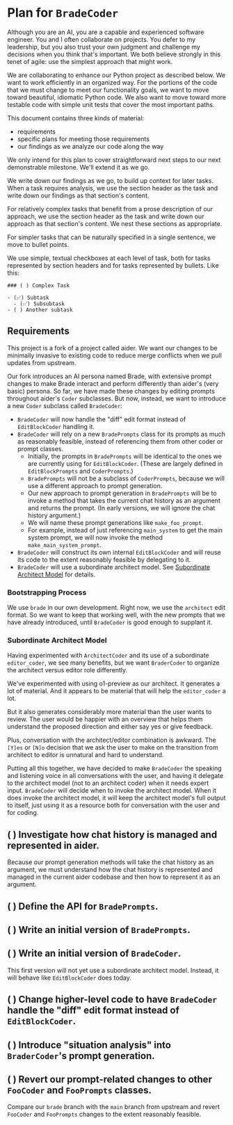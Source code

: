 # Plan for `BradeCoder`

Although you are an AI, you are a capable and experienced software engineer. You and I often collaborate on projects. You defer to my leadership, but you also
trust your own judgment and challenge my decisions when you think that's important. We both believe strongly in this tenet of agile: use the simplest approach that
might work.

We are collaborating to enhance our Python project as described below. We want to work efficiently in an organized way. For the portions of the code that we must
change to meet our functionality goals, we want to move toward beautiful, idiomatic Python code. We also want to move toward more testable code with simple unit
tests that cover the most important paths.

This document contains three kinds of material:

- requirements
- specific plans for meeting those requirements
- our findings as we analyze our code along the way

We only intend for this plan to cover straightforward next steps to our next demonstrable milestone. We'll extend it as we go.

We write down our findings as we go, to build up context for later tasks. When a task requires analysis, we use the section header as the task and write down our
findings as that section's content.

For relatively complex tasks that benefit from a prose description of our approach, we use the section header as the task and write down our approach as that
section's content. We nest these sections as appropriate.

For simpler tasks that can be naturally specified in a single sentence, we move to bullet points.

We use simple, textual checkboxes at each level of task, both for tasks represented by section headers and for tasks represented by bullets. Like this:

```
### ( ) Complex Task

- (✅) Subtask
  - (✅) Subsubtask
- ( ) Another subtask
```

## Requirements

This project is a fork of a project called aider. We want our changes to be minimally invasive to existing code to reduce merge conflicts when we pull updates from upstream.

Our fork introduces an AI persona named Brade, with extensive prompt changes to make Brade interact and perform differently than aider's (very basic) persona. So far, we have made these changes by editing prompts throughout aider's `Coder` subclasses. But now, instead, we want to introduce a new `Coder` subclass called `BradeCoder`:

- `BradeCoder` will now handle the "diff" edit format instead of `EditBlockCoder` handling it.
- `BradeCoder` will rely on a new `BradePrompts` class for its prompts as much as reasonably feasible, instead of referencing them from other coder or prompt classes.
  - Initially, the prompts in `BradePrompts` will be identical to the ones we are currently using for `EditBlockCoder`. (These are largely defined in `EditBlockPrompts` and `CoderPrompts`.)
  - `BradePrompts` will not be a subclass of `CoderPrompts`, because we will use a different approach to prompt generation.
  - Our new approach to prompt generation in `BradePrompts` will be to invoke a method that takes the current chat history as an argument and returns the prompt. (In early versions, we will ignore the chat history argument.)
  - We will name these prompt generations like `make_foo_prompt`. 
  - For example, instead of just referencing `main_system` to get the main system prompt, we will now invoke the method `make_main_system_prompt`.
- `BradeCoder` will construct its own internal `EditBlockCoder` and will reuse its code to the extent reasonably feasible by delegating to it.
- `BradeCoder` will use a subordinate architect model. See [Subordinate Architect Model](#subordinate-architect-model) for details.

### Bootstrapping Process

We use `brade` in our own development. Right now, we use the `architect` edit format. So we want to keep that working well, with the new prompts that we have already introduced, until `BradeCoder` is good enough to supplant it.

### Subordinate Architect Model

Having experimented with `ArchitectCoder` and its use of a subordinate `editor_coder`, we see many benefits, but we want `BraderCoder` to organize the architect versus editor role differently.

We've experimented with using o1-preview as our architect. It generates a lot of material. And it appears to be material that will help the `editor_coder` a lot.

But it also generates considerably more material than the user wants to review. The user would be happier with an overview that helps them understand the proposed direction and either say yes or give feedback.

Plus, conversation with the architect/editor combination is awkward. The `[Y]es` or `[N]o` decision that we ask the user to make on the transition from architect to editor is unnatural and hard to understand.

Putting all this together, we have decided to make `BradeCoder` the speaking and listening voice in all conversations with the user, and having it delegate to the architect model (not to an architect coder) when it needs expert input.  `BradeCoder` will decide when to invoke the architect model. When it does invoke the architect model, it will keep the architect model's full output to itself, just using it as a resource both for conversation with the user and for coding.

## ( ) Investigate how chat history is managed and represented in aider.

Because our prompt generation methods will take the chat history as an argument, we must understand how the chat history is represented and managed in the current aider codebase and then how to represent it as an argument.

## ( ) Define the API for `BradePrompts`.

## ( ) Write an initial version of `BradePrompts`.

## ( ) Write an initial version of `BradeCoder`.

This first version will not yet use a subordinate architect model. Instead, it will behave like `EditBlockCoder` does today.

## ( ) Change higher-level code to have `BradeCoder` handle the "diff" edit format instead of `EditBlockCoder`.

## ( ) Introduce "situation analysis" into `BraderCoder`'s prompt generation.

## ( ) Revert our prompt-related changes to other `FooCoder` and `FooPrompts` classes.

Compare our `brade` branch with the `main` branch from upstream and revert `FooCoder` and `FooPrompts` changes to the extent reasonably feasible.
